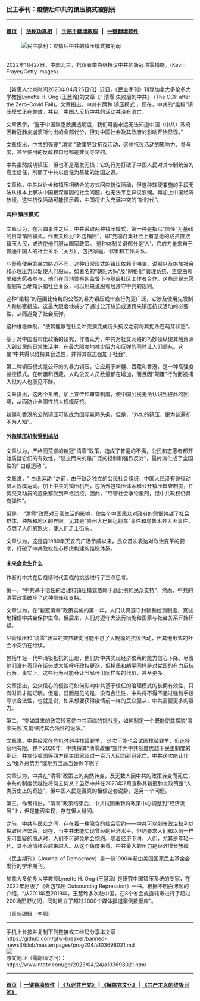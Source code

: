### 民主季刊：疫情后中共的镇压模式被削弱
------------------------

#### [首页](https://github.com/gfw-breaker/banned-news3/blob/master/README.md) &nbsp;&nbsp;|&nbsp;&nbsp; [法轮功真相](https://github.com/begood0513/basic/blob/master/README.md)  &nbsp;&nbsp;|&nbsp;&nbsp; [手把手翻墙教程](https://github.com/gfw-breaker/guides/wiki)  &nbsp;&nbsp;|&nbsp;&nbsp; [一键翻墙软件](https://github.com/gfw-breaker/nogfw/blob/master/README.md)  



<div><div class="featured_image">
 <figure>
  <img alt="民主季刊：疫情后中共的镇压模式被削弱" src="https://i.ntdtv.com/assets/uploads/2023/04/id103698031-GettyImages-1445031651-800x450.jpg"/>
 </figure><br/>
 <span class="caption">
  2022年11月27日，中国北京，抗议者举白纸抗议中共的新冠清零措施。(Kevin Frayer/Getty Images)
 </span>
</div>
</div><hr/>


<div><div class="post_content" itemprop="articleBody">
 <p>
  【新唐人北京时间2023年04月25日讯】近日，《民主季刊》刊登加拿大多伦多大学教授Lynette H. Ong (王慧玲)的文章《“
  <ok href="https://www.ntdtv.com/gb/清零.htm">
   清零
  </ok>
  失败后的中共》 (The CCP after the Zero-Covid Fail)。文章指出，中共有两种
  <ok href="https://www.ntdtv.com/gb/镇压模式.htm">
   镇压模式
  </ok>
  ，现在，中共的“维稳”镇压模式正在失效，并且，中国人反抗中共的活动并没有消亡。
 </p>
 <p>
  文章表示，“鉴于中国缺乏数据透明度，我们可能永远无法知道中国（中共）政府因新冠肺炎崩溃所付出的全部代价。但对中国社会及其政府的影响开始显现。”
 </p>
 <p>
  文章指出，中共的强硬“
  <ok href="https://www.ntdtv.com/gb/清零.htm">
   清零
  </ok>
  ”政策导致抗议活动，这些抗议活动的影响力、参与度，甚至使用的反政权口号都是非同寻常的。
 </p>
 <p>
  中共虽然成功镇压，但也不是毫发无损：它的行为打破了中国人民对其专制统治的高度信任，削弱了中共以信任为基础的治国之道。
 </p>
 <p>
  文章称，中共以让步和镇压相结合的方式回应抗议活动，但这种软硬兼施的手段无法从根本上解决中国根深蒂固的社会问题，也无法平息异议浪潮。再加上中国经济放缓，这些抗议活动可能预示着，中国将进入充满冲突的“新时代”。
 </p>
 <h4>
  两种
  <ok href="https://www.ntdtv.com/gb/镇压模式.htm">
   镇压模式
  </ok>
 </h4>
 <p>
  文章认为，在六四事件之后，中共采取两种镇压模式，第一种是指以“信任”为基础的日常镇压模式。作者又称为“外包镇压”，即“党国召集社会上有意愿的成员直接镇压人民，或诱使他们服从国家政策。 这种体制关键部分是‘人’，它的力量来自于普通中国人的社会关系（关系) ，包括家庭、邻里和工作关系。
 </p>
 <p>
  与警察使用的暴力胁迫不同，这种日常形式的镇压依赖于哄骗、说服以及施加社会和心理压力以促使人们服从。如著名的“朝阳大妈”及“网格化”管理系统，主要由邻里和志愿者参与，他们在当地警察的监督下与基层社区工作者合作。这些居民志愿者拥有当地知识和社会关系，可以用来说服邻居遵守中共的规则。
 </p>
 <p>
  这种“维稳”的范围比传统的公然的暴力镇压或审查行为更广泛，它涉及使用先发制人和秘密措施。这最大限度地减少了通过公开胁迫或惩罚来镇压抗议活动的必要性，从而避免了社会反弹。
 </p>
 <p>
  这种维稳体制，“使其能够在社会冲突演变成街头抗议之前将其扼杀在萌芽状态”。
 </p>
 <p>
  基于对中国城市化政策的研究，作者认为，中共对社交网络的巧妙操纵使其触角深入到公民的日常生活中，在最大限度地减少阻力和反弹的同时让人们顺从。这使“中共得以维持其合法性，并将其意志强加于社会”。
 </p>
 <p>
  第二种镇压模式是公开的的暴力镇压，它应用于新疆、西藏和香港，是一种高强度监控模式。在新疆和西藏，人均公安人员数量都在增加，而且因“颠覆”行为而被捕入狱的人也屡见不鲜。
 </p>
 <p>
  文章指出，这两个系统，加上宣传和审查制度，使中国公民无法认识到彼此的困境，从而防止全国性的大规模反抗。
 </p>
 <p>
  新疆和香港的公然镇压可能成为国际新闻头条，但是，“外包的镇压，更为普遍却不为人知”。
 </p>
 <h4>
  外包镇压机制受到挑战
 </h4>
 <p>
  文章认为，严格而荒谬的新冠“清零”政策，造成了普遍的不满，公民和志愿者都开始质疑它们的有效性，“随之而来的是广泛的抵制和强烈反对”，最终演化成了全国性的“
  <ok href="https://www.ntdtv.com/gb/白纸运动.htm">
   白纸运动
  </ok>
  ”。
 </p>
 <p>
  文章说，“
  <ok href="https://www.ntdtv.com/gb/白纸运动.htm">
   白纸运动
  </ok>
  ”之前，由于缺乏独立的公民社会组织，中国人民没有途径动员大规模运动。加上中共的镇压机制，包括外包镇压体系和公开镇压审查制度，任何交叉动员的迹象都受到严格监控。因此，“尽管社会争论激烈，但中共政权仍具有弹性”。
 </p>
 <p>
  但是， “清零”政策对日常生活的影响，使每个中国民众对政府的怨恨跨越了社会群体、种族和地区的界限。尤其是“贵州大巴转运翻车”事件和乌鲁木齐大火事件，点燃了人们的怒火，使人们走上街头。
 </p>
 <p>
  文章认为，这是自1989年天安门广场示威以来，民众首次表达对政治变革的要求，打破了中共政权处心积虑构建的维稳体系。
 </p>
 <h4>
  未来会发生什么
 </h4>
 <p>
  作者对中共在后疫情时代面临的挑战进行了三点思考。
 </p>
 <p>
  第一，“中共基于信任的治理和镇压模式依赖于高比例的民众支持”，然而，中共的清零政策破坏了这种信任和支持。
 </p>
 <p>
  文章认为，在“新冠清零”政策实施的第一年，人们认真遵守封锁和检测制度，真诚地相信中共会保护生命。但后来，人们对遵守大流行措施和国家与社会关系开始怀疑。
 </p>
 <p>
  尽管镇压和“清零”政策的突然转向可能平息了大规模的抗议活动，但其他形式的社会冲突仍在继续。
 </p>
 <p>
  包括年轻一代中消极抵抗的出现，他们对中共实现经济繁荣的能力信心下降。尽管他们没有表现在街头或大胆呼吁政权更迭，但移民和躺平同样是对党国的有力反抗行为。事实上，这些行为可能会让当局付出同样多的代价，甚至更多。
 </p>
 <p>
  文章指出，公众信心的侵蚀将如何影响中共基于信任的治理模式的长期有效性，只有时间才能证明。但是，显而易见的是，没有合法性，中共将不得不通过强制手段寻求合法性，也就是说，如果想要获得疫情前一样的民众服从，中共需要更多的暴力。
 </p>
 <p>
  第二，“突如其来的政策转弯使中共面临的挑战是，如何制定一个既能使其摆脱‘清零失败’又能保持其合法性的说法。”
 </p>
 <p>
  文章说，中共经常在危机时刻寻找替罪羊， 这次可能也会试图找替罪羊，但选择余地有限。整个2020年，中共将其“清零政策”宣传为中共制度优越于民主制度的例证，并宣传美国等西方民主国家超过一百万人因为新冠死亡。中共这次能让什么“境外恶势力”或地方当局当替罪羊呢？
 </p>
 <p>
  文章认为，中共在“清零”政策上的突然转变，及无数人因中共的政策转变而死亡，中共的制度优越性将何去何从？虽然中共在2023年2月宣称其新冠肺炎政策是“人类历史上的奇迹”，但中国人民是否真的相信这套说辞，是另一个问题。
 </p>
 <p>
  第三，作者指出，“清零”政策结束后，中共试图重新将政策中心调整到“经济发展”上，但是能否实现，存在很大疑问。
 </p>
 <p>
  之前，中共与民众之间，存在着一种隐含的社会契约——中共可以剥夺政治权利以换取经济繁荣，现在，当中共未能实现曾经的经济水平，但仍要求人们和以前一样无可置疑的服从时，人们不可避免地会抱怨。随着经济下滑，人们，尤其是年轻一代，其不满情绪会越来越大。从这个角度来看，中共最大的压力是经济增长放缓。
 </p>
 <p>
  《民主期刊》（Journal of Democracy）是一份1990年起由美国国家民主基金会发行的学术期刊。
 </p>
 <p>
  加拿大多伦多大学教授Lynette H. Ong (王慧玲) 是研究中国镇压系统的专家，在2022年出版了《外包镇压 Outsourcing Repression》一书。根据不明白博客的介绍，“从2011年至2019年，王慧玲多次赴中国，在8个省会或直辖市进行了超过200场田野访问，同时建立了超过2000个媒体报道案例数据库”。
 </p>
 <p>
  （责任编辑：李郦）
 </p>
 <div class="single_ad">
 </div>
</div>
</div>
<hr/>
手机上长按并复制下列链接或二维码分享本文章：<br/>
https://github.com/gfw-breaker/banned-news3/blob/master/pages/prog204/a103698021.md <br/>
<a href='https://github.com/gfw-breaker/banned-news3/blob/master/pages/prog204/a103698021.md'><img src='https://github.com/gfw-breaker/banned-news3/blob/master/pages/prog204/a103698021.md.png'/></a> <br/>
原文地址（需翻墙访问）：https://www.ntdtv.com/gb/2023/04/24/a103698021.html


------------------------
#### [首页](https://github.com/gfw-breaker/banned-news3/blob/master/README.md) &nbsp;|&nbsp; [一键翻墙软件](https://github.com/gfw-breaker/nogfw/blob/master/README.md) &nbsp;| [《九评共产党》](https://github.com/gfw-breaker/9ping.md/blob/master/README.md#九评之一评共产党是什么) | [《解体党文化》](https://github.com/gfw-breaker/jtdwh.md/blob/master/README.md) | [《共产主义的终极目的》](https://github.com/gfw-breaker/gczydzjmd.md/blob/master/README.md)


<img src='http://gfw-breaker.win/banned-news3/pages/prog204/a103698021.md' width='0px' height='0px'/>